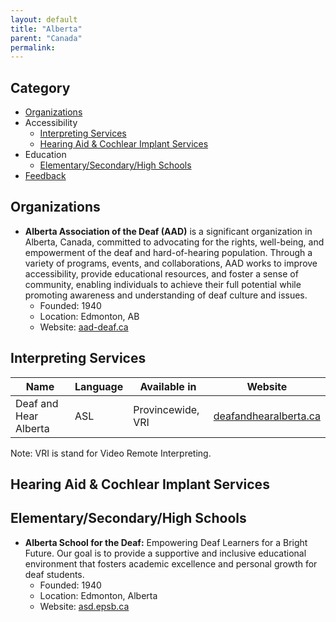 ```yaml
---
layout: default
title: "Alberta"
parent: "Canada"
permalink:
---
```

## Category

- [Organizations](#organizations)
- Accessibility 
  - [Interpreting Services](#interpreting-services)
  - [Hearing Aid & Cochlear Implant Services](#hearing-aid-&-cochlear-impant-services)
- Education
    - [Elementary/Secondary/High Schools](#elementarysecondaryhigh-schools)
- [Feedback](#feedback)

## Organizations

- **Alberta Association of the Deaf (AAD)** is a significant organization in Alberta, Canada, committed to advocating for the rights, well-being, and empowerment of the deaf and hard-of-hearing population. Through a variety of programs, events, and collaborations, AAD works to improve accessibility, provide educational resources, and foster a sense of community, enabling individuals to achieve their full potential while promoting awareness and understanding of deaf culture and issues.
  - Founded: 1940
  - Location: Edmonton, AB
  - Website: [aad-deaf.ca](https://aad-deaf.ca/)

## Interpreting Services

| Name | Language | Available in | Website |
|------|----------|--------------|---------|
| Deaf and Hear Alberta | ASL | Provincewide, VRI | [deafandhearalberta.ca](https://deafandhearalberta.ca/) |

Note: VRI is stand for Video Remote Interpreting.

## Hearing Aid & Cochlear Implant Services

## Elementary/Secondary/High Schools

- **Alberta School for the Deaf:** Empowering Deaf Learners for a Bright Future. Our goal is to provide a supportive and inclusive educational environment that fosters academic excellence and personal growth for deaf students.
  - Founded: 1940
  - Location: Edmonton, Alberta
  - Website: [asd.epsb.ca](http://asd.epsb.ca/)